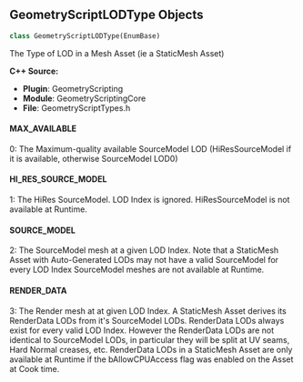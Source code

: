 ## GeometryScriptLODType Objects

```python
class GeometryScriptLODType(EnumBase)
```

The Type of LOD in a Mesh Asset (ie a StaticMesh Asset)

**C++ Source:**

- **Plugin**: GeometryScripting
- **Module**: GeometryScriptingCore
- **File**: GeometryScriptTypes.h

<a id="unreal.GeometryScriptLODType.MAX_AVAILABLE"></a>

#### MAX_AVAILABLE

0: The Maximum-quality available SourceModel LOD (HiResSourceModel if it is available, otherwise SourceModel LOD0)

<a id="unreal.GeometryScriptLODType.HI_RES_SOURCE_MODEL"></a>

#### HI_RES_SOURCE_MODEL

1: The HiRes SourceModel. LOD Index is ignored. HiResSourceModel is not available at Runtime.

<a id="unreal.GeometryScriptLODType.SOURCE_MODEL"></a>

#### SOURCE_MODEL

2: The SourceModel mesh at a given LOD Index. Note that a StaticMesh Asset with Auto-Generated LODs may not have a valid SourceModel for every LOD Index
SourceModel meshes are not available at Runtime.

<a id="unreal.GeometryScriptLODType.RENDER_DATA"></a>

#### RENDER_DATA

3: The Render mesh at at given LOD Index.
A StaticMesh Asset derives its RenderData LODs from it's SourceModel LODs. RenderData LODs always exist for every valid LOD Index.
However the RenderData LODs are not identical to SourceModel LODs, in particular they will be split at UV seams, Hard Normal creases, etc.
RenderData LODs in a StaticMesh Asset are only available at Runtime if the bAllowCPUAccess flag was enabled on the Asset at Cook time.

<a id="unreal.GeometryScriptAxis"></a>